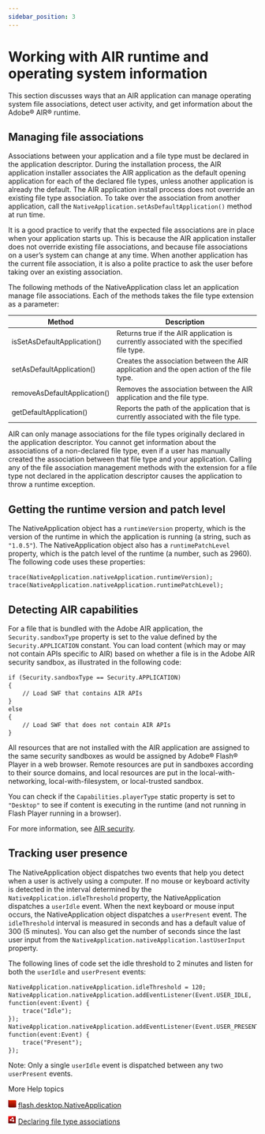 ```yaml
---
sidebar_position: 3
---
```


# Working with AIR runtime and operating system information

This section discusses ways that an AIR application can manage operating system
file associations, detect user activity, and get information about the Adobe®
AIR® runtime.

## Managing file associations

Associations between your application and a file type must be declared in the
application descriptor. During the installation process, the AIR application
installer associates the AIR application as the default opening application for
each of the declared file types, unless another application is already the
default. The AIR application install process does not override an existing file
type association. To take over the association from another application, call
the `NativeApplication.setAsDefaultApplication()` method at run time.

It is a good practice to verify that the expected file associations are in place
when your application starts up. This is because the AIR application installer
does not override existing file associations, and because file associations on a
user’s system can change at any time. When another application has the current
file association, it is also a polite practice to ask the user before taking
over an existing association.

The following methods of the NativeApplication class let an application manage
file associations. Each of the methods takes the file type extension as a
parameter:

| Method                       | Description                                                                               |
| ---------------------------- | ----------------------------------------------------------------------------------------- |
| isSetAsDefaultApplication()  | Returns true if the AIR application is currently associated with the specified file type. |
| setAsDefaultApplication()    | Creates the association between the AIR application and the open action of the file type. |
| removeAsDefaultApplication() | Removes the association between the AIR application and the file type.                    |
| getDefaultApplication()      | Reports the path of the application that is currently associated with the file type.      |

AIR can only manage associations for the file types originally declared in the
application descriptor. You cannot get information about the associations of a
non-declared file type, even if a user has manually created the association
between that file type and your application. Calling any of the file association
management methods with the extension for a file type not declared in the
application descriptor causes the application to throw a runtime exception.

## Getting the runtime version and patch level

The NativeApplication object has a `runtimeVersion` property, which is the
version of the runtime in which the application is running (a string, such as
`"1.0.5"`). The NativeApplication object also has a `runtimePatchLevel`
property, which is the patch level of the runtime (a number, such as 2960). The
following code uses these properties:

    trace(NativeApplication.nativeApplication.runtimeVersion);
    trace(NativeApplication.nativeApplication.runtimePatchLevel);

## Detecting AIR capabilities

For a file that is bundled with the Adobe AIR application, the
`Security.sandboxType` property is set to the value defined by the
`Security.APPLICATION` constant. You can load content (which may or may not
contain APIs specific to AIR) based on whether a file is in the Adobe AIR
security sandbox, as illustrated in the following code:

    if (Security.sandboxType == Security.APPLICATION)
    {
        // Load SWF that contains AIR APIs
    }
    else
    {
        // Load SWF that does not contain AIR APIs
    }

All resources that are not installed with the AIR application are assigned to
the same security sandboxes as would be assigned by Adobe® Flash® Player in a
web browser. Remote resources are put in sandboxes according to their source
domains, and local resources are put in the local-with-networking,
local-with-filesystem, or local-trusted sandbox.

You can check if the `Capabilities.playerType` static property is set to
`"Desktop"` to see if content is executing in the runtime (and not running in
Flash Player running in a browser).

For more information, see [AIR security](../security/air-security/index.md).

## Tracking user presence

The NativeApplication object dispatches two events that help you detect when a
user is actively using a computer. If no mouse or keyboard activity is detected
in the interval determined by the `NativeApplication.idleThreshold` property,
the NativeApplication dispatches a `userIdle` event. When the next keyboard or
mouse input occurs, the NativeApplication object dispatches a `userPresent`
event. The `idleThreshold` interval is measured in seconds and has a default
value of 300 (5 minutes). You can also get the number of seconds since the last
user input from the `NativeApplication.nativeApplication.lastUserInput`
property.

The following lines of code set the idle threshold to 2 minutes and listen for
both the `userIdle` and `userPresent` events:

    NativeApplication.nativeApplication.idleThreshold = 120;
    NativeApplication.nativeApplication.addEventListener(Event.USER_IDLE, function(event:Event) {
        trace("Idle");
    });
    NativeApplication.nativeApplication.addEventListener(Event.USER_PRESENT, function(event:Event) {
        trace("Present");
    });

Note: Only a single `userIdle` event is dispatched between any two `userPresent`
events.

More Help topics

![](../img/flashplatformLinkIndicator.png)
[flash.desktop.NativeApplication](https://airsdk.dev/reference/actionscript/3.0/flash/desktop/NativeApplication.html)

![](../img/airLinkIndicator.png)
[Declaring file type associations](https://help.adobe.com/en_US/air/build/WS5b3ccc516d4fbf351e63e3d118666ade46-7cc3.html)
